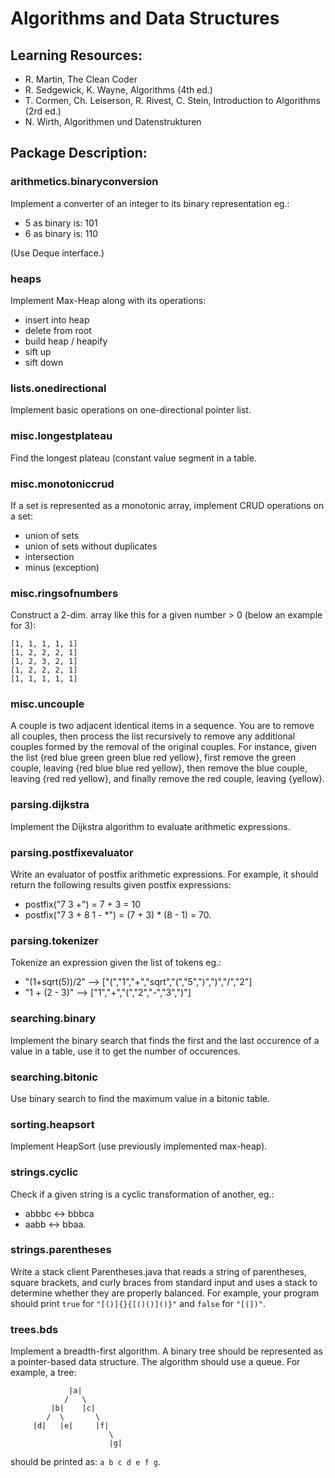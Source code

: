 # Algorithms and Data Structures


## Learning Resources: 

* R. Martin, The Clean Coder
* R. Sedgewick, K. Wayne, Algorithms (4th ed.)
* T. Cormen, Ch. Leiserson, R. Rivest, C. Stein, Introduction to Algorithms (2rd ed.)
* N. Wirth, Algorithmen und Datenstrukturen

## Package Description:

### arithmetics.binaryconversion
Implement a converter of an integer to its binary representation eg.:
* 5 as binary is:    101
* 6 as binary is:    110

(Use Deque interface.)
### heaps
Implement Max-Heap along with its operations:
* insert into heap
* delete from root
* build heap / heapify
* sift up
* sift down
### lists.onedirectional
Implement basic operations on one-directional pointer list.
### misc.longestplateau
Find the longest plateau (constant value segment in a table.
### misc.monotoniccrud
If a set is represented as a monotonic array, implement CRUD operations on a set:
* union of sets
* union of sets without duplicates
* intersection
* minus (exception)
### misc.ringsofnumbers
Construct a 2-dim. array like this for a given number > 0 (below an example for 3):
```
[1, 1, 1, 1, 1]
[1, 2, 2, 2, 1]
[1, 2, 3, 2, 1]
[1, 2, 2, 2, 1]
[1, 1, 1, 1, 1]
```
### misc.uncouple
A couple is two adjacent identical items in a sequence. You are to remove all couples, then process the list recursively to remove any additional couples formed by the removal of the original couples. For instance, given the list {red blue green green blue red yellow}, first remove the green couple, leaving {red blue blue red yellow}, then remove the blue couple, leaving {red red yellow}, and finally remove the red couple, leaving {yellow}.
### parsing.dijkstra
Implement the Dijkstra algorithm to evaluate arithmetic expressions.
### parsing.postfixevaluator
Write an evaluator of postfix arithmetic expressions.
For example, it should return the following results given postfix expressions:
* postfix("7 3 +") = 7 + 3 = 10
* postfix("7 3 + 8 1 - *") = (7 + 3) * (8 - 1) = 70. 
### parsing.tokenizer
Tokenize an expression given the list of tokens eg.: 
* "(1+sqrt(5))/2" --> ["(","1","+","sqrt","(","5",")",")","/","2"]
* "1 + (2 - 3)" --> ["1","+","(","2","-","3",")"]
### searching.binary
Implement the binary search that finds the first and the last occurence of a value in a table, use it to get the number of occurences.
### searching.bitonic
Use binary search to find the maximum value in a bitonic table.
### sorting.heapsort
Implement HeapSort (use previously implemented max-heap).
### strings.cyclic
Check if a given string is a cyclic transformation of another, eg.:
* abbbc <-> bbbca
* aabb  <-> bbaa.
### strings.parentheses
Write a stack client Parentheses.java that reads a string of parentheses, square brackets, and curly braces from standard input and uses a stack to determine whether they are properly balanced. For example, your program should print `true` for `"[()]{}{[()()]()}"` and `false` for `"[(])"`.
### trees.bds
Implement a breadth-first algorithm. A binary tree should be represented as a pointer-based data structure.
The algorithm should use a queue.
For example, a tree:
```   
             |a|
            /   \
         |b|    |c|
        /  \       \
     |d|   |e|     |f|
                      \
                      |g|
```
should be printed as: `a b c d e f g`. 